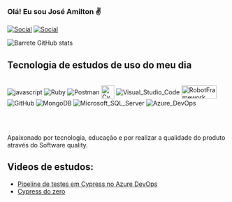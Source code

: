 ### Olá! Eu sou José Amilton ✌️

[![Social](https://img.shields.io/badge/LinkedIn-0077B5?style=for-the-badge&logo=linkedin&logoColor=white)](https://www.linkedin.com/in/amilton-barrete/)
[![Social](https://img.shields.io/badge/GitHub-100000?style=for-the-badge&logo=github&logoColor=white)](https://github.com/Barrete)


![Barrete GitHub stats](https://github-readme-stats.vercel.app/api?username=Barrete&show_icons=true&theme=dracula)


## Tecnologia de estudos de uso do meu dia

<div style="dysplay: inlin_block"> <br/>
    <img align="center" alt="javascript" src="https://img.shields.io/badge/JavaScript-F7DF1E?style=for-the-badge&logo=javascript&logoColor=black"/>
    <img align="center" alt="Ruby" src="https://img.shields.io/badge/Ruby-CC342D?style=for-the-badge&logo=ruby&logoColor=white"/>
    <img align="center" alt="Postman" src="https://miro.medium.com/v2/resize:fit:80/1*Ue_lpXDr5mlDUDx_C2lTTQ.jpeg">
    <img align="center" alt="Cypress"  src="https://docs.cypress.io/img/logo/cypress-logo-dark.png"  style="max-width: 80px; height: 30px" />
    <img align="center" alt="Visual_Studio_Code"  src="https://img.shields.io/badge/Visual_Studio_Code-0078D4?style=for-the-badge&logo=visual%20studio%20code&logoColor=white" />
     <img align="center" alt="RobotFramework"  src="https://www.gss.com.tw/images/easyblog_articles/1452/RobotFramework.png"  style="max-width: 700px; height: 30px; margin: 0px; width: 80px;"  />
      <img align="center" alt="GitHub"  src="https://img.shields.io/badge/GitHub-100000?style=for-the-badge&logo=github&logoColor=white"  />
      <img align="center" alt="MongoDB"  src="https://img.shields.io/badge/MongoDB-4EA94B?style=for-the-badge&logo=mongodb&logoColor=white"  />
      <img align="center" alt="Microsoft_SQL_Server"  src="https://img.shields.io/badge/Microsoft_SQL_Server-CC2927?style=for-the-badge&logo=microsoft-sql-server&logoColor=white"  />
      <img align="center" alt="Azure_DevOps"  src="https://img.shields.io/badge/Azure_DevOps-0078D7?style=for-the-badge&logo=azure-devops&logoColor=white"  />
   

<br/><br/>


Apaixonado por tecnologia, educação e por realizar a qualidade do produto através do Software quality. 


## Videos de estudos:

- [Pipeline de testes em Cypress no Azure DevOps](https://youtu.be/EqNsbJA5ho8)<br/>
-  [ Cypress do zero](https://youtube.com/playlist?ist=PLnUo-Rbc3jjyx5BVnG8MB7vNd5ecu2yP1
)<br/>



